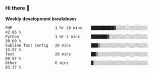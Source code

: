 ### Hi there 👋


**Weekly development breakdown**

<!--START_SECTION:waka-->
```text
PHP                   1 hr 26 mins    ██████████▓░░░░░░░░░░░░░░   42.06 % 
Python                1 hr 2 mins     ███████▓░░░░░░░░░░░░░░░░░   30.60 % 
Sublime Text Config   28 mins         ███▒░░░░░░░░░░░░░░░░░░░░░   13.97 % 
Text                  20 mins         ██▒░░░░░░░░░░░░░░░░░░░░░░   09.97 % 
Other                 6 mins          █░░░░░░░░░░░░░░░░░░░░░░░░   03.37 % 
```
<!--END_SECTION:waka-->
